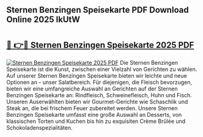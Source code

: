 ## Sternen Benzingen Speisekarte PDF Download Online 2025 lkUtW

# <h2><a href="http://gc76kc.nevu.top/?p=Sternen+Benzingen+Speisekarte">🔗 👉🔴 Sternen Benzingen Speisekarte 2025 PDF</a></h2>

[![Sternen Benzingen Speisekarte 2025 PDF](https://i.imgur.com/dBaPXMq.png)](http://gc76kc.nevu.top/?p=Sternen+Benzingen+Speisekarte)
Die Sternen Benzingen Speisekarte ist die Kunst, zwischen einer Vielzahl von Gerichten zu wählen. Auf unserer Sternen Benzingen Speisekarte bieten wir leichte und neue Optionen an - unser Salatbereich. Für diejenigen, die Fleisch bevorzugen, bieten wir eine umfangreiche Auswahl an Gerichten auf der Sternen Benzingen Speisekarte an: Rindfleisch, Schweinefleisch, Huhn und Fisch. Unseren Auserwählten bieten wir Gourmet-Gerichte wie Schaschlik und Steak an, die bei frischem Feuer zubereitet werden. Unsere Sternen Benzingen Speisekarte umfasst eine große Auswahl an Desserts, von klassischen Torten und Kuchen bis hin zu exquisiten Crème Brûlée und Schokoladenspezialitäten.
